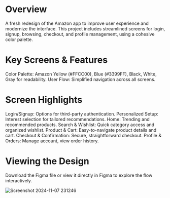 # Overview
A fresh redesign of the Amazon app to improve user experience and modernize the interface. This project includes streamlined screens for login, signup, browsing, checkout, and profile management, using a cohesive color palette.

# Key Screens & Features
Color Palette: Amazon Yellow (#FFCC00), Blue (#3399FF), Black, White, Gray for readability.
User Flow: Simplified navigation across all screens.

# Screen Highlights
Login/Signup: Options for third-party authentication.
Personalized Setup: Interest selection for tailored recommendations.
Home: Trending and recommended products.
Search & Wishlist: Quick category access and organized wishlist.
Product & Cart: Easy-to-navigate product details and cart.
Checkout & Confirmation: Secure, straightforward checkout.
Profile & Orders: Manage account, view order history.

# Viewing the Design
Download the Figma file or view it directly in Figma to explore the flow interactively.


![Screenshot 2024-11-07 231246](https://github.com/user-attachments/assets/0e7932f9-e9b8-4aa5-b76a-995645ad42e6)
